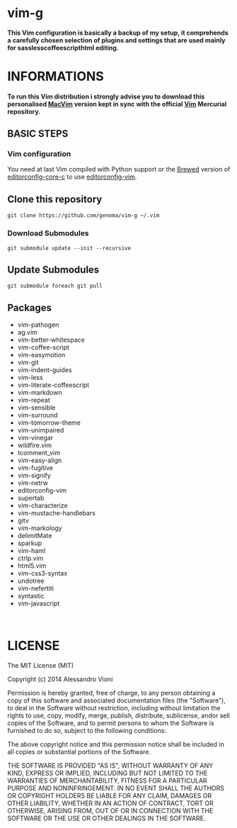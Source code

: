 vim-g
=====

**This Vim configuration is basically a backup of my setup, it comprehends a carefully chosen selection of plugins and settings that are used mainly for sasslesscoffeescripthtml editing.**

# INFORMATIONS


#### To run this Vim distribution i strongly advise you to download this personalised [MacVim](https:github.comgenomamacvimreleases) version kept in sync with the official [Vim](http:www.vim.orgmercurial.php) Mercurial repository.


## BASIC STEPS

### Vim configuration

You need at last Vim compiled with Python support or the [Brewed](http:brew.sh) version of [editorconfig-core-c](https:github.comeditorconfigeditorconfig-core-c) to use [editorconfig-vim](https:github.comeditorconfigeditorconfig-vim).

## Clone this repository

`git clone https://github.com/genoma/vim-g ~/.vim`

### Download Submodules

`git submodule update --init --recursive`

## Update Submodules

`git submodule foreach git pull`

## Packages
* vim-pathogen
* ag.vim
* vim-better-whitespace
* vim-coffee-script
* vim-easymotion
* vim-git
* vim-indent-guides
* vim-less
* vim-literate-coffeescript
* vim-markdown
* vim-repeat
* vim-sensible
* vim-surround
* vim-tomorrow-theme
* vim-unimpaired
* vim-vinegar
* wildfire.vim
* tcomment_vim
* vim-easy-align
* vim-fugitive
* vim-signify
* vim-netrw
* editorconfig-vim
* supertab
* vim-characterize
* vim-mustache-handlebars
* gitv
* vim-markology
* delimitMate
* sparkup
* vim-haml
* ctrlp.vim
* html5.vim
* vim-css3-syntax
* undotree
* vim-nefertiti
* syntastic
* vim-javascript

<br>

# LICENSE
The MIT License (MIT)

Copyright (c) 2014 Alessandro Vioni

Permission is hereby granted, free of charge, to any person obtaining a copy of
this software and associated documentation files (the "Software"), to deal in
the Software without restriction, including without limitation the rights to
use, copy, modify, merge, publish, distribute, sublicense, andor sell copies of
the Software, and to permit persons to whom the Software is furnished to do so,
subject to the following conditions:

The above copyright notice and this permission notice shall be included in all
copies or substantial portions of the Software.

THE SOFTWARE IS PROVIDED "AS IS", WITHOUT WARRANTY OF ANY KIND, EXPRESS OR
IMPLIED, INCLUDING BUT NOT LIMITED TO THE WARRANTIES OF MERCHANTABILITY, FITNESS
FOR A PARTICULAR PURPOSE AND NONINFRINGEMENT. IN NO EVENT SHALL THE AUTHORS OR
COPYRIGHT HOLDERS BE LIABLE FOR ANY CLAIM, DAMAGES OR OTHER LIABILITY, WHETHER
IN AN ACTION OF CONTRACT, TORT OR OTHERWISE, ARISING FROM, OUT OF OR IN
CONNECTION WITH THE SOFTWARE OR THE USE OR OTHER DEALINGS IN THE SOFTWARE.

